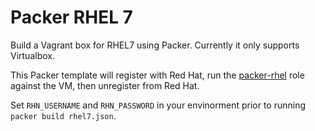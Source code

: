 # Packer RHEL 7 #

Build a Vagrant box for RHEL7 using Packer. Currently it only supports Virtualbox.

This Packer template will register with Red Hat, run the [packer-rhel](https://github.com/samdoran/ansible-role-packer-rhel) role against the VM, then unregister from Red Hat.

Set `RHN_USERNAME` and `RHN_PASSWORD` in your envinorment prior to running `packer build rhel7.json`.
